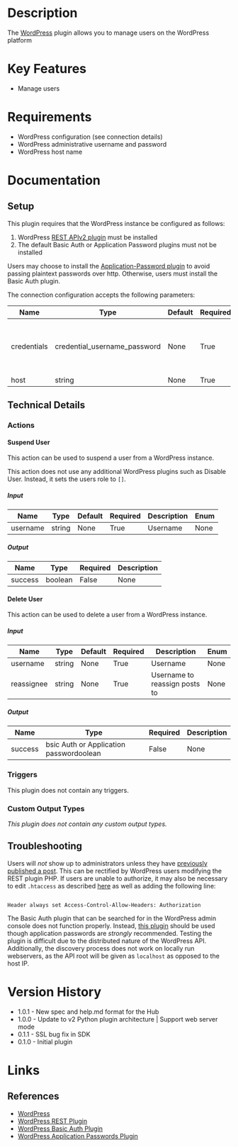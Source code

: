 # Description

The [WordPress](https://wordpress.com/) plugin allows you to manage users on the WordPress platform

# Key Features

* Manage users

# Requirements

* WordPress configuration (see connection details)
* WordPress administrative username and password
* WordPress host name

# Documentation

## Setup

This plugin requires that the WordPress instance be configured as follows:

1. WordPress [REST APIv2 plugin](https://wordpress.org/plugins/rest-api/) must be installed
2. The default Basic Auth or Application Password plugins must not be installed

Users may choose to install the [Application-Password plugin](https://github.com/georgestephanis/application-passwords)
to avoid passing plaintext passwords over http. Otherwise, users must install the Basic Auth plugin.

The connection configuration accepts the following parameters:

|Name|Type|Default|Required|Description|Enum|
|----|----|-------|--------|-----------|----|
|credentials|credential_username_password|None|True|Password should be basic Auth or Application password|None|
|host|string|None|True|Host URL|None|

## Technical Details

### Actions

#### Suspend User

This action can be used to suspend a user from a WordPress instance.

This action does not use any additional WordPress plugins such as Disable User. Instead, it sets the users role to `[]`.

##### Input

|Name|Type|Default|Required|Description|Enum|
|----|----|-------|--------|-----------|----|
|username|string|None|True|Username|None|

##### Output

|Name|Type|Required|Description|
|----|----|--------|-----------|
|success|boolean|False|None|

#### Delete User

This action can be used to delete a user from a WordPress instance.

##### Input

|Name|Type|Default|Required|Description|Enum|
|----|----|-------|--------|-----------|----|
|username|string|None|True|Username|None|
|reassignee|string|None|True|Username to reassign posts to|None|

##### Output

|Name|Type|Required|Description|
|----|----|--------|-----------|
|success|bsic Auth or Application passwordoolean|False|None|

### Triggers

This plugin does not contain any triggers.

### Custom Output Types

_This plugin does not contain any custom output types._

## Troubleshooting

Users will *not* show up to administrators unless they have [previously published a post](https://wordpress.org/support/topic/cant-get-user-information/).
This can be rectified by WordPress users modifying the REST plugin PHP. If users are unable to authorize, it may also be necessary to edit `.htaccess` as
described [here](http://stackoverflow.com/questions/36470998/cant-authenticate-with-basic-authentication-using-wp-rest-api-2-0-plugin) as well as adding
the following line:

```

Header always set Access-Control-Allow-Headers: Authorization

```

The Basic Auth plugin that can be searched for in the WordPress admin console does not function properly. Instead, [this plugin](https://github.com/WP-API/Basic-Auth)
should be used though application passwords are *strongly* recommended. Testing the plugin is difficult due to the distributed nature of the WordPress API. Additionally,
the discovery process does not work on locally run webservers, as the API root will be given as `localhost` as opposed to the host IP.

# Version History

* 1.0.1 - New spec and help.md format for the Hub
* 1.0.0 - Update to v2 Python plugin architecture | Support web server mode
* 0.1.1 - SSL bug fix in SDK
* 0.1.0 - Initial plugin

# Links

## References

* [WordPress](https://wordpress.com/)
* [WordPress REST Plugin](https://wordpress.org/plugins/rest-api/)
* [WordPress Basic Auth Plugin](https://github.com/WP-API/Basic-Auth)
* [WordPress Application Passwords Plugin](https://github.com/georgestephanis/application-passwords)

